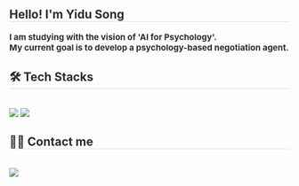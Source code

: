 <div style="text-align: left;"> 
    <h2 style="border-bottom: 1px solid #d8dee4; color: #282d33;"> Hello! I'm Yidu Song </h2>  
    <div style="font-weight: 700; font-size: 15px; text-align: left; color: #282d33;">I am studying with the vision of 'AI for Psychology'.</br></li></li>My current goal is to develop a psychology-based negotiation agent.</div> 
    </div>
    <div style="text-align: left;">
    <h2 style="border-bottom: 1px solid #d8dee4; color: #282d33;"> 🛠️ Tech Stacks </h2> <br> 
    <div style="margin: ; text-align: left;" "text-align: left;"> <img src="https://img.shields.io/badge/C-A8B9CC?style=flat&logo=C&logoColor=white">
          <img src="https://img.shields.io/badge/Python-3776AB?style=flat&logo=Python&logoColor=white">
          </div>
    </div>
    <div style="text-align: left;">
    <h2 style="border-bottom: 1px solid #d8dee4; color: #282d33;"> 🧑‍💻 Contact me </h2> <br> 
    <div style="text-align: left;"> <a href=mailto:song6341@gachon.ac.kr> <img src="https://img.shields.io/badge/Gmail-EA4335?style=flat&logo=Gmail&logoColor=white&link=mailto:song6341@gachon.ac.kr"> </a>
          </div>  <br> 
    <div style="text-align: left;">  </div> 
    </div>
    
